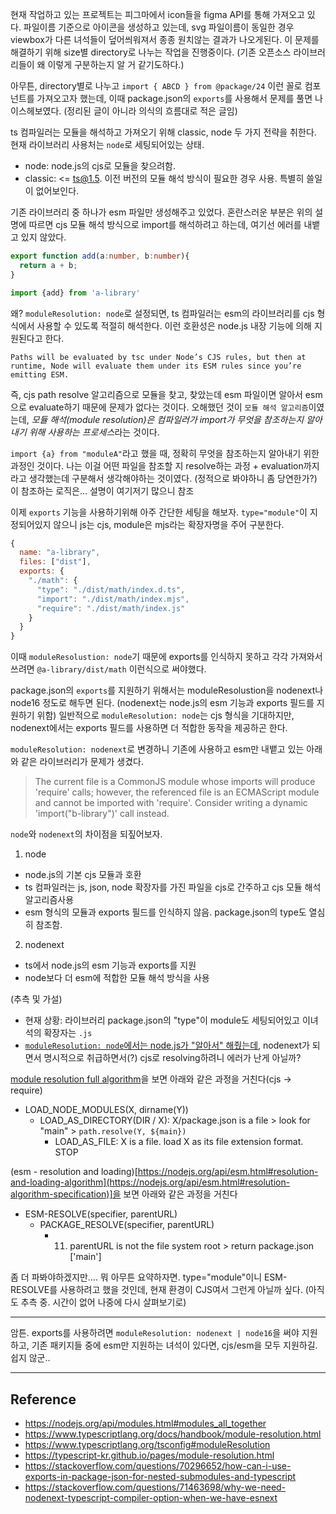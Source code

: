 현재 작업하고 있는 프로젝트는 피그마에서 icon들을 figma API를 통해 가져오고 있다.
파일이름 기준으로 아이콘을 생성하고 있는데, svg 파일이름이 동일한 경우 viewbox가 다른 녀석들이 덮어씌워져서 종종 원치않는 결과가 나오게된다.
이 문제를 해결하기 위해 size별 directory로 나누는 작업을 진행중이다. (기존 오픈소스 라이브러리들이 왜 이렇게 구분하는지 알 거 같기도하다.)

아무튼, directory별로 나누고 `import { ABCD } from @package/24` 이런 꼴로 컴포넌트를 가져오고자 했는데, 이때 package.json의 `exports`를 사용해서 문제를 풀면 나이스헤보였다.
(정리된 글이 아니라 의식의 흐름대로 적은 글임)

ts 컴파일러는 모듈을 해석하고 가져오기 위해 classic, node 두 가지 전략을 취한다. 현재 라이브러리 사용처는 `node`로 세팅되어있는 상태.
- node: node.js의 cjs로 모듈을 찾으려함.
- classic: <= ts@1.5. 이전 버전의 모듈 해석 방식이 필요한 경우 사용. 특별히 쓸일이 없어보인다.


기존 라이브러리 중 하나가 esm 파일만 생성해주고 있었다. 혼란스러운 부분은 위의 설명에 따르면 cjs 모듈 해석 방식으로 import를 해석하려고 하는데, 여기선 에러를 내뱉고 있지 않았다.

```typescript
export function add(a:number, b:number){
  return a + b;
}

import {add} from 'a-library'
```

왜? `moduleResolution: node`로 설정되면, ts 컴파일러는 esm의 라이브러리를 cjs 형식에서 사용할 수 있도록 적절히 해석한다. 이런 호환성은 node.js 내장 기능에 의해 지원된다고 한다.

`Paths will be evaluated by tsc under Node’s CJS rules, but then at runtime, Node will evaluate them under its ESM rules since you’re emitting ESM.`

즉, cjs path resolve 알고리즘으로 모듈을 찾고, 찾았는데 esm 파일이면 알아서 esm으로 evaluate하기 때문에 문제가 없다는 것이다.
오해했던 것이 `모듈 해석 알고리즘`이였는데, *모듈 해석(module resolution)은 컴파일러가 import가 무엇을 참조하는지 알아내기 위해 사용하는 프로세스*라는 것이다.

`import {a} from "moduleA"`라고 했을 때, 정확히 무엇을 참조하는지 알아내기 위한 과정인 것이다.
나는 이걸 어떤 파일을 참조할 지 resolve하는 과정 + evaluation까지라고 생각했는데 구분해서 생각해야하는 것이였다. (정적으로 봐야하니 좀 당연한가?)
이 참조하는 로직은... 설명이 여기저기 많으니 참조

이제 `exports` 기능을 사용하기위해 아주 간단한 세팅을 해보자. `type="module"`이 지정되어있지 않으니 js는 cjs, module은 mjs라는 확장자명을 주어 구분한다.

```js
{
  name: "a-library",
  files: ["dist"],
  exports: {
    "./math": {
      "type": "./dist/math/index.d.ts",
      "import": "./dist/math/index.mjs",
      "require": "./dist/math/index.js"
    }
  }
}
```

이때 `moduleResolustion: node`기 때문에 exports를 인식하지 못하고 각각 가져와서 쓰려면 `@a-library/dist/math` 이런식으로 써야했다.

package.json의 `exports`를 지원하기 위해서는 moduleResolustion을 nodenext나 node16 정도로 해두면 된다. (nodenext는 node.js의 esm 기능과 exports 필드를 지원하기 위함)
일반적으로 `moduleResolution: node`는 cjs 형식을 기대하지만, nodenext에서는 exports 필드를 사용하면 더 적합한 동작을 제공하곤 한다.

`moduleResolution: nodenext`로 변경하니 기존에 사용하고 esm만 내뱉고 있는 아래와 같은 라이브러리가 문제가 생겼다.

> The current file is a CommonJS module whose imports will produce 'require' calls; 
> however, the referenced file is an ECMAScript module and cannot be imported with 'require'.
> Consider writing a dynamic 'import("b-library")' call instead.

`node`와 `nodenext`의 차이점을 되짚어보자.

1. node
  - node.js의 기본 cjs 모듈과 호환
  - ts 컴파일러는 js, json, node 확장자를 가진 파일을 cjs로 간주하고 cjs 모듈 해석 알고리즘사용
  - esm 형식의 모듈과 exports 필드를 인식하지 않음. package.json의 type도 열심히 참조함.
2. nodenext
  - ts에서 node.js의 esm 기능과 exports를 지원
  - node보다 더 esm에 적합한 모듈 해석 방식을 사용

(추측 및 가설) 
- 현재 상황: 라이브러리 package.json의 "type"이 module도 세팅되어있고 이녀석의 확장자는 `.js`
- [`moduleResolution: node`에서는 node.js가 "알아서" 해줬는데](https://www.typescriptlang.org/tsconfig#moduleResolution), nodenext가 되면서 명시적으로 취급하면서(?) cjs로 resolving하려니 에러가 난게 아닐까?

[module resolution full algorithm](https://nodejs.org/api/modules.html#modules_all_together)을 보면 아래와 같은 과정을 거친다(cjs -> require)

- LOAD_NODE_MODULES(X, dirname(Y))
  - LOAD_AS_DIRECTORY(DIR / X): X/package.json is a file > look for "main" > `path.resolve(Y, ${main})`
      - LOAD_AS_FILE: X is a file. load X as its file extension format. STOP

(esm - resolution and loading)[https://nodejs.org/api/esm.html#resolution-and-loading-algorithm](https://nodejs.org/api/esm.html#resolution-algorithm-specification)]을 보면 아래와 같은 과정을 거친다

- ESM-RESOLVE(specifier, parentURL)
  - PACKAGE_RESOLVE(specifier, parentURL)
    - 11. parentURL is not the file system root > return package.json ['main']

좀 더 파봐야하겠지만.... 뭐 아무튼 요약하자면. type="module"이니 ESM-RESOLVE를 사용하려고 했을 것인데, 현재 환경이 CJS여서 그런게 아닐까 싶다. (아직도 추측 중. 시간이 없어 나중에 다시 살펴보기로)

---

암튼. exports를 사용하려면 `moduleResolution: nodenext | node16`을 써야 지원하고, 기존 패키지들 중에 esm만 지원하는 녀석이 있다면, cjs/esm을 모두 지원하길. 쉽지 않군..



---
## Reference 
- https://nodejs.org/api/modules.html#modules_all_together
- https://www.typescriptlang.org/docs/handbook/module-resolution.html
- https://www.typescriptlang.org/tsconfig#moduleResolution
- https://typescript-kr.github.io/pages/module-resolution.html
- https://stackoverflow.com/questions/70296652/how-can-i-use-exports-in-package-json-for-nested-submodules-and-typescript
- https://stackoverflow.com/questions/71463698/why-we-need-nodenext-typescript-compiler-option-when-we-have-esnext
